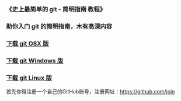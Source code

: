 ### 《史上最简单的 git - 简明指南 教程》
### 助你入门 git 的简明指南，木有高深内容

### [下载 git OSX 版](https://git-scm.com/download/mac)
### [下载 git Windows 版](https://gitforwindows.org/)
### [下载 git Linux 版](https://book.git-scm.com/2_installing_git.html)


首先你得注册一个自己的GitHub账号，注册网址：https://github.com/join
